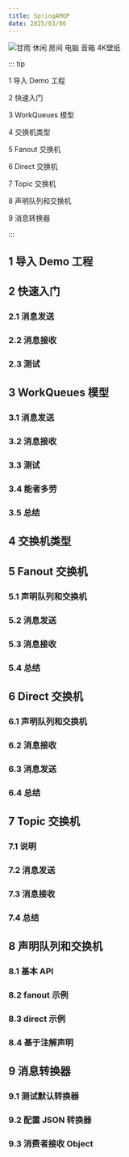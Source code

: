 ```yaml
---
title: SpringAMQP
date: 2025/03/06
---
```


![甘雨 休闲 房间 电脑 音箱 4K壁纸](https://bizhi1.com/wp-content/uploads/2024/11/%E7%94%98%E9%9B%A8-%E4%BC%91%E9%97%B2-%E6%88%BF%E9%97%B4-%E7%94%B5%E8%84%91-%E9%9F%B3%E7%AE%B1-4K%E5%A3%81%E7%BA%B8-3840x2160-1.jpg)

::: tip

1 导入 Demo 工程

2 快速入门

3 WorkQueues 模型

4 交换机类型

5 Fanout 交换机

6 Direct 交换机

7 Topic 交换机

8 声明队列和交换机

9 消息转换器

:::

## 1 导入 Demo 工程

## 2 快速入门

### 2.1 消息发送

### 2.2 消息接收

### 2.3 测试

## 3 WorkQueues 模型

### 3.1 消息发送

### 3.2 消息接收

### 3.3 测试

### 3.4 能者多劳

### 3.5 总结

## 4 交换机类型

## 5 Fanout 交换机

### 5.1 声明队列和交换机

### 5.2 消息发送

### 5.3 消息接收

### 5.4 总结

## 6 Direct 交换机

### 6.1 声明队列和交换机

### 6.2 消息接收

### 6.3 消息发送

### 6.4 总结

## 7 Topic 交换机

### 7.1 说明

### 7.2 消息发送

### 7.3 消息接收

### 7.4 总结

## 8 声明队列和交换机

### 8.1 基本 API

### 8.2 fanout 示例

### 8.3 direct 示例

### 8.4 基于注解声明

## 9 消息转换器

### 9.1 测试默认转换器

### 9.2 配置 JSON 转换器

### 9.3 消费者接收 Object